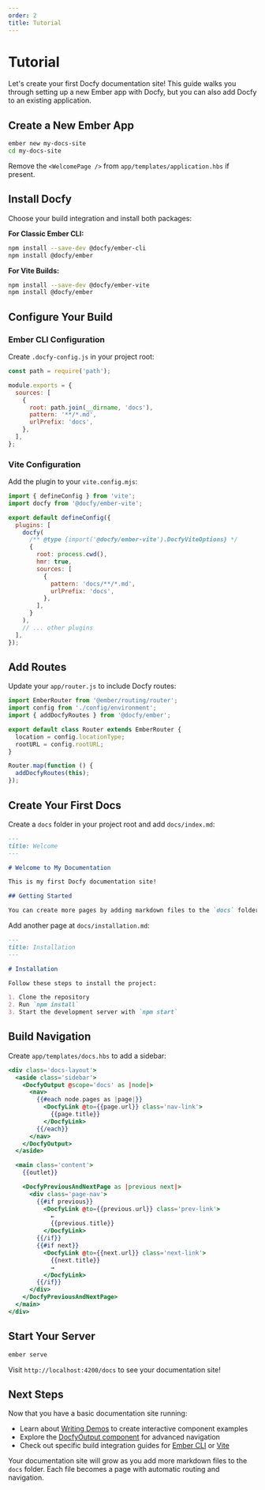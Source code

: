```yaml
---
order: 2
title: Tutorial
---
```


# Tutorial

Let's create your first Docfy documentation site! This guide walks you through setting up a new Ember app with Docfy, but you can also add Docfy to an existing application.

## Create a New Ember App

```bash
ember new my-docs-site
cd my-docs-site
```

Remove the `<WelcomePage />` from `app/templates/application.hbs` if present.

## Install Docfy

Choose your build integration and install both packages:

**For Classic Ember CLI:**

```bash
npm install --save-dev @docfy/ember-cli
npm install @docfy/ember
```

**For Vite Builds:**

```bash
npm install --save-dev @docfy/ember-vite
npm install @docfy/ember
```

## Configure Your Build

### Ember CLI Configuration

Create `.docfy-config.js` in your project root:

```js
const path = require('path');

module.exports = {
  sources: [
    {
      root: path.join(__dirname, 'docs'),
      pattern: '**/*.md',
      urlPrefix: 'docs',
    },
  ],
};
```

### Vite Configuration

Add the plugin to your `vite.config.mjs`:

```js
import { defineConfig } from 'vite';
import docfy from '@docfy/ember-vite';

export default defineConfig({
  plugins: [
    docfy(
      /** @type {import('@docfy/ember-vite').DocfyViteOptions} */
      {
        root: process.cwd(),
        hmr: true,
        sources: [
          {
            pattern: 'docs/**/*.md',
            urlPrefix: 'docs',
          },
        ],
      }
    ),
    // ... other plugins
  ],
});
```

## Add Routes

Update your `app/router.js` to include Docfy routes:

```js
import EmberRouter from '@ember/routing/router';
import config from './config/environment';
import { addDocfyRoutes } from '@docfy/ember';

export default class Router extends EmberRouter {
  location = config.locationType;
  rootURL = config.rootURL;
}

Router.map(function () {
  addDocfyRoutes(this);
});
```

## Create Your First Docs

Create a `docs` folder in your project root and add `docs/index.md`:

```md
---
title: Welcome
---

# Welcome to My Documentation

This is my first Docfy documentation site!

## Getting Started

You can create more pages by adding markdown files to the `docs` folder.
```

Add another page at `docs/installation.md`:

```md
---
title: Installation
---

# Installation

Follow these steps to install the project:

1. Clone the repository
2. Run `npm install`
3. Start the development server with `npm start`
```

## Build Navigation

Create `app/templates/docs.hbs` to add a sidebar:

```hbs
<div class='docs-layout'>
  <aside class='sidebar'>
    <DocfyOutput @scope='docs' as |node|>
      <nav>
        {{#each node.pages as |page|}}
          <DocfyLink @to={{page.url}} class='nav-link'>
            {{page.title}}
          </DocfyLink>
        {{/each}}
      </nav>
    </DocfyOutput>
  </aside>

  <main class='content'>
    {{outlet}}

    <DocfyPreviousAndNextPage as |previous next|>
      <div class='page-nav'>
        {{#if previous}}
          <DocfyLink @to={{previous.url}} class='prev-link'>
            ←
            {{previous.title}}
          </DocfyLink>
        {{/if}}
        {{#if next}}
          <DocfyLink @to={{next.url}} class='next-link'>
            {{next.title}}
            →
          </DocfyLink>
        {{/if}}
      </div>
    </DocfyPreviousAndNextPage>
  </main>
</div>
```

## Start Your Server

```bash
ember serve
```

Visit `http://localhost:4200/docs` to see your documentation site!

## Next Steps

Now that you have a basic documentation site running:

- Learn about [Writing Demos](./writing-demos.md) to create interactive component examples
- Explore the [DocfyOutput component](./components/docfy-output.md) for advanced navigation
- Check out specific build integration guides for [Ember CLI](./ember-cli.md) or [Vite](./ember-vite.md)

Your documentation site will grow as you add more markdown files to the `docs` folder. Each file becomes a page with automatic routing and navigation.

